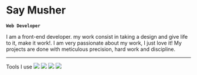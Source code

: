 # Say Musher

**`Web Developer`**

I am a front-end developer. my work consist in taking a design and give life to it, make it work!. I am very passionate about my work, I just love it! My projects are done with meticulous precision, hard work and discipline.

---

Tools I use
<img src="https://cdn.jsdelivr.net/gh/devicons/devicon/icons/html5/html5-plain.svg" />
<img src="https://cdn.jsdelivr.net/gh/devicons/devicon/icons/css3/css3-plain.svg" />
<img src="https://cdn.jsdelivr.net/gh/devicons/devicon/icons/javascript/javascript-plain.svg">
<img src="https://cdn.jsdelivr.net/gh/devicons/devicon/icons/react/react-original.svg" />
                    
          


